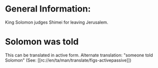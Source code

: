 # General Information:

King Solomon judges Shimei for leaving Jerusalem.

# Solomon was told

This can be translated in active form. Alternate translation: "someone told Solomon" (See: [[rc://en/ta/man/translate/figs-activepassive]])

